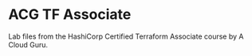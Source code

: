 # ACG TF Associate

Lab files from the HashiCorp Certified Terraform Associate course by A Cloud Guru.